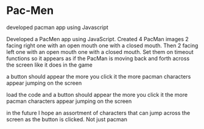 # Pac-Men
developed pacman app using Javascript 

Developed a PacMen app using JavaScript. Created 4 PacMan images 2 facing right one with an open mouth one with a closed mouth. Then 2 facing left one with an open mouth one with a closed mouth. Set them on timeout functions so it appears as if the PacMan is moving back and forth across the screen like it does in the game

a button should appear the more you click it the more pacman characters appear jumping on the screen

load the code and a button should appear the more you click it the more pacman characters appear jumping on the screen

in the future I hope an assortment of characters that can jump across the screen as the button is clicked.  Not just pacman
